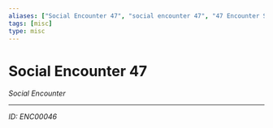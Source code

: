 ```yaml
---
aliases: ["Social Encounter 47", "social encounter 47", "47 Encounter Social"]
tags: [misc]
type: misc
---
```


# Social Encounter 47

*Social Encounter*

---
*ID: ENC00046*